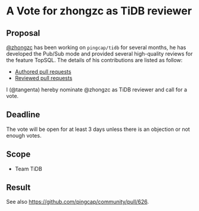 # A Vote for zhongzc as TiDB reviewer

## Proposal

[@zhongzc](https://github.com/zhongzc) has been working on `pingcap/tidb` for several months, he has developed the Pub/Sub mode and provided several high-quality reviews for the feature TopSQL. The details of his contributions are listed as follow:

* [Authored pull requests](https://github.com/pingcap/tidb/commits?author=zhongzc)
* [Reviewed pull requests](https://github.com/pingcap/tidb/pulls?q=is%3Apr+reviewed-by%3Azhongzc)

I (@tangenta) hereby nominate @zhongzc as TiDB reviewer and call for a vote.

## Deadline

The vote will be open for at least 3 days unless there is an objection or not enough votes.

## Scope

* Team TiDB

## Result

See also https://github.com/pingcap/community/pull/626.
